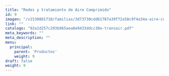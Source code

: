 ```yaml
---
title: "Redes y tratamiento de Aire Comprimido"
id: 9
imagen: "/v1530801710/familias/3d73730cdd61787a39f72a58c9f4a34a-aire-comprimido.jpg"
link: ""
catalogo: "92a1d257c293b965aea8e9433ddcc38e-transair.pdf"
meta_keywords: ""
meta_description: ""
menu:
  principal:
    parent: 'Productos'
    weight: 9
draft: false
weight: 9
---
```


